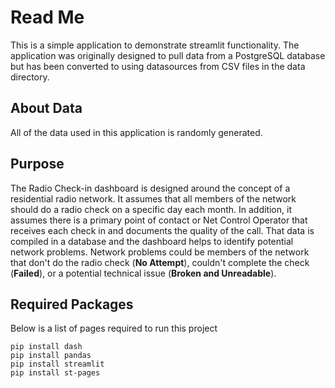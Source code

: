 # Read Me
This is a simple application to demonstrate streamlit functionality. 
The application was originally designed to pull data from a PostgreSQL database
but has been converted to using datasources from CSV files in the data directory.

## About Data
All of the data used in this application is randomly generated.

## Purpose
The Radio Check-in dashboard is designed around the concept of a residential radio network.
It assumes that all members of the network should do a radio check on a specific day each month.
In addition, it assumes there is a primary point of contact or Net Control Operator that receives each check in and documents the quality of the call. 
That data is compiled in a database and the dashboard helps to identify potential network problems.
Network problems could be members of the network that don't do the radio check (**No Attempt**), couldn't complete the check (**Failed**), or a potential technical issue (**Broken and Unreadable**).

## Required Packages
Below is a list of pages required to run this project
```
pip install dash
pip install pandas
pip install streamlit
pip install st-pages
```